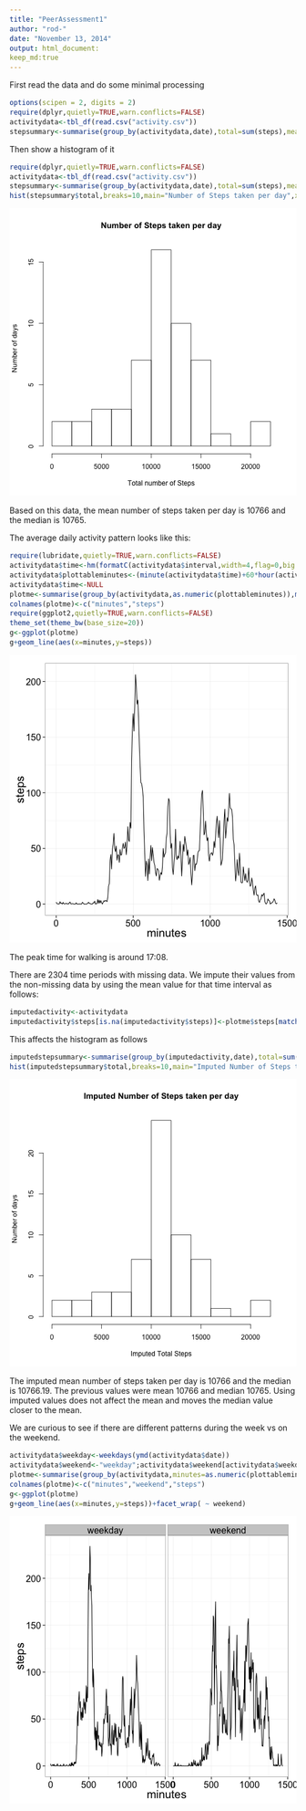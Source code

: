 ```yaml
---
title: "PeerAssessment1"
author: "rod-"
date: "November 13, 2014"
output: html_document:
keep_md:true
---
```


First read the data and do some minimal processing


```r
options(scipen = 2, digits = 2)
require(dplyr,quietly=TRUE,warn.conflicts=FALSE)
activitydata<-tbl_df(read.csv("activity.csv"))
stepsummary<-summarise(group_by(activitydata,date),total=sum(steps),meansteps=mean(steps),median=median(steps))
```

Then show a histogram of it


```r
require(dplyr,quietly=TRUE,warn.conflicts=FALSE)
activitydata<-tbl_df(read.csv("activity.csv"))
stepsummary<-summarise(group_by(activitydata,date),total=sum(steps),meansteps=mean(steps),median=median(steps))
hist(stepsummary$total,breaks=10,main="Number of Steps taken per day",xlab="Total number of Steps",ylab="Number of days")
```

![plot of chunk unnamed-chunk-2](figure/unnamed-chunk-2-1.png) 

Based on this data, the mean number of steps taken per day is 10766 and the median is 10765.

The average daily activity pattern looks like this:


```r
require(lubridate,quietly=TRUE,warn.conflicts=FALSE)
activitydata$time<-hm(formatC(activitydata$interval,width=4,flag=0,big.mark = ":",big.interval = 2))
activitydata$plottableminutes<-(minute(activitydata$time)+60*hour(activitydata$time))
activitydata$time<-NULL
plotme<-summarise(group_by(activitydata,as.numeric(plottableminutes)),mean(steps,na.rm=TRUE))
colnames(plotme)<-c("minutes","steps")
require(ggplot2,quietly=TRUE,warn.conflicts=FALSE)
theme_set(theme_bw(base_size=20))
g<-ggplot(plotme)
g+geom_line(aes(x=minutes,y=steps))
```

![plot of chunk unnamed-chunk-3](figure/unnamed-chunk-3-1.png) 

The peak time for walking is around 17:08.

There are 2304 time periods with missing data.  We impute their values from the non-missing data by using the mean value for that time interval as follows:

```r
imputedactivity<-activitydata
imputedactivity$steps[is.na(imputedactivity$steps)]<-plotme$steps[match(imputedactivity$plottableminutes[is.na(imputedactivity$steps)],plotme$minutes)]
```
This affects the histogram as follows

```r
imputedstepsummary<-summarise(group_by(imputedactivity,date),total=sum(steps),meansteps=mean(steps),median=median(steps))
hist(imputedstepsummary$total,breaks=10,main="Imputed Number of Steps taken per day",xlab="Imputed Total Steps",ylab="Number of days")
```

![plot of chunk unnamed-chunk-5](figure/unnamed-chunk-5-1.png) 

The imputed mean number of steps taken per day is 10766 and the median is 10766.19.
The previous values were mean 10766 and median 10765.
Using imputed values does not affect the mean and moves the median value closer to the mean.

We are curious to see if there are different patterns during the week vs on the weekend. 


```r
activitydata$weekday<-weekdays(ymd(activitydata$date))
activitydata$weekend<-"weekday";activitydata$weekend[activitydata$weekday=="Saturday"|activitydata$weekday=="Sunday"]<-"weekend"
plotme<-summarise(group_by(activitydata,minutes=as.numeric(plottableminutes),weekend=as.factor(weekend)),steps=mean(steps,na.rm=TRUE))
colnames(plotme)<-c("minutes","weekend","steps")
g<-ggplot(plotme)
g+geom_line(aes(x=minutes,y=steps))+facet_wrap( ~ weekend)
```

![plot of chunk unnamed-chunk-6](figure/unnamed-chunk-6-1.png) 

